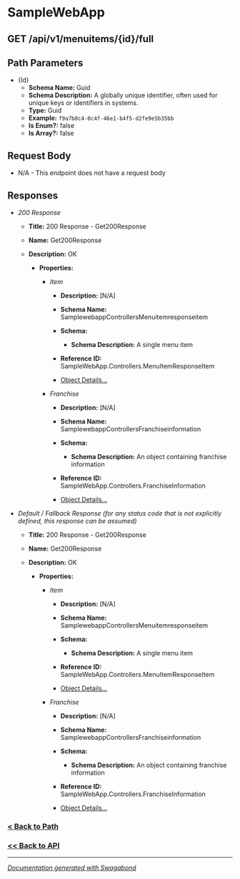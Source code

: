 
# SampleWebApp

## GET /api/v1/menuitems/{id}/full



## Path Parameters

* {Id} 
    * **Schema Name:** Guid 
    * **Schema Description:**  A globally unique identifier, often used for unique keys or identifiers in systems.
    * **Type:** Guid
    * **Example:** `f9a7b8c4-0c4f-46e1-b4f5-d2fe9e5b35bb`
    * **Is Enum?:** false
    * **Is Array?:** false









## Request Body

* N/A - This endpoint does not have a request body


## Responses

* *200 Response*
    * **Title:** 200 Response - Get200Response
    * **Name:** Get200Response
    * **Description:** OK
     
        * **Properties:**
        
            * *Item*
                * **Description:** [N/A]
                * **Schema Name:** SamplewebappControllersMenuitemresponseitem
                * **Schema:** 
                    * **Schema Description:** A single menu item
 
                * **Reference ID:** SampleWebApp.Controllers.MenuItemResponseItem
                * [Object Details...](../schema/SamplewebappControllersMenuitemresponseitem.md)
            
        
            * *Franchise*
                * **Description:** [N/A]
                * **Schema Name:** SamplewebappControllersFranchiseinformation
                * **Schema:** 
                    * **Schema Description:** An object containing franchise information
 
                * **Reference ID:** SampleWebApp.Controllers.FranchiseInformation
                * [Object Details...](../schema/SamplewebappControllersFranchiseinformation.md)
            
         
         

* *Default / Fallback Response (for any status code that is not explicitly defined, this response can be assumed)*
    * **Title:** 200 Response - Get200Response
    * **Name:** Get200Response
    * **Description:** OK
     
        * **Properties:**
        
            * *Item*
                * **Description:** [N/A]
                * **Schema Name:** SamplewebappControllersMenuitemresponseitem
                * **Schema:** 
                    * **Schema Description:** A single menu item
 
                * **Reference ID:** SampleWebApp.Controllers.MenuItemResponseItem
                * [Object Details...](../schema/SamplewebappControllersMenuitemresponseitem.md)
            
        
            * *Franchise*
                * **Description:** [N/A]
                * **Schema Name:** SamplewebappControllersFranchiseinformation
                * **Schema:** 
                    * **Schema Description:** An object containing franchise information
 
                * **Reference ID:** SampleWebApp.Controllers.FranchiseInformation
                * [Object Details...](../schema/SamplewebappControllersFranchiseinformation.md)
            
         
         


### [< Back to Path](../Paths/ApiV1MenuitemsidFull.md)
### [<< Back to API](../SampleWebApp.Readme.md)

*** 

*[Documentation generated with Swagabond](https://github.com/jordanbleu/swagabond)*

